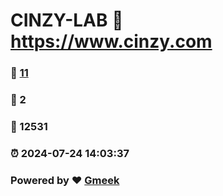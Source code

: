 # CINZY-LAB :link: https://www.cinzy.com 
### :page_facing_up: [11](https://www.cinzy.com/tag.html) 
### :speech_balloon: 2 
### :hibiscus: 12531 
### :alarm_clock: 2024-07-24 14:03:37 
### Powered by :heart: [Gmeek](https://github.com/Meekdai/Gmeek)

